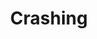 ---
title: Crashing
artist: Illenium
site: Soundcloud
source-url: https://soundcloud.com/illeniumofficial/illenium-crashing-ft-bahari
source: 564579876
---